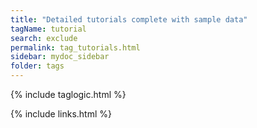 ```yaml
---
title: "Detailed tutorials complete with sample data"
tagName: tutorial
search: exclude
permalink: tag_tutorials.html
sidebar: mydoc_sidebar
folder: tags
---
```


{% include taglogic.html %}

{% include links.html %}
